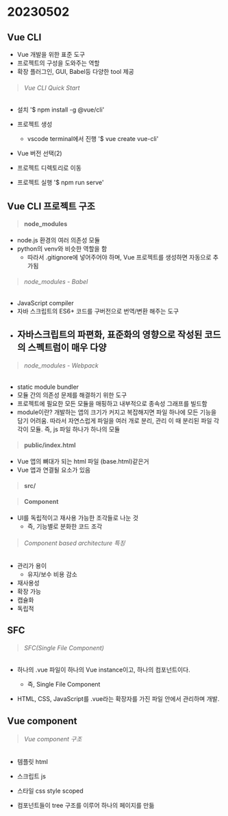 # 20230502

## Vue CLI

- Vue 개발을 위한 표준 도구
- 프로젝트의 구성을 도와주는 역할
- 확장 플러그인, GUI, Babel등 다양한 tool 제공

> ###### Vue CLI Quick Start
- 설치
'$ npm install -g @vue/cli'

- 프로젝트 생성
  - vscode terminal에서 진행
'$ vue create vue-cli'

- Vue 버전 선택(2) 

- 프로젝트 디렉토리로 이동

- 프로젝트 실행
'$ npm run serve'

## Vue CLI 프로젝트 구조

> #### node_modules

- node.js 환경의 여러 의존성 모듈
- python의 venv와 비슷한 역할을 함
  - 따라서 .gitignore에 넣어주어야 하며, Vue 프로젝트를 생성하면 자동으로 추가됨

> ###### node_modules - Babel

- JavaScript compiler
- 자바 스크립트의 ES6+ 코드를 구버전으로 번역/변환 해주는 도구
- 자바스크립트의 파편화, 표준화의 영향으로 작성된 코드의 스펙트럼이 매우 다양
  - 

> ###### node_modules - Webpack

- static module bundler
- 모듈 간의 의존성 문제를 해결하기 위한 도구
- 프로젝트에 필요한 모든 모듈을 매핑하고 내부적으로 종속성 그래프를 빌드함
- module이란? 개발하는 앱의 크기가 커지고 복잡해지면 파일 하나에 모든 기능을 담기 어려움. 따라서 자연스럽게 파일을 여러 개로 분리, 관리 이 때 분리된 파일 각각이 모듈.
즉, js 파일 하나가 하나의 모듈 

> #### public/index.html
- Vue 앱의 뼈대가 되는 html 파일 (base.html)같은거
- Vue 앱과 연결될 요소가 있음

> #### src/


> #### Component
- UI를 독립적이고 재사용 가능한 조각들로 나눈 것
  - 즉, 기능별로 분화한 코드 조각

> ###### Component based architecture 특징

- 관리가 용이
  - 유지/보수 비용 감소
- 재사용성
- 확장 가능
- 캡슐화
- 독립적

## SFC

> ###### SFC(Single File Component)

- 하나의 .vue 파일이 하나의 Vue instance이고, 하나의 컴포넌트이다.
  - 즉, Single File Component

- HTML, CSS, JavaScript를 .vue라는 확장자를 가진 파일 안에서 관리하며 개발.


## Vue component

> ###### Vue component 구조
- 템플릿
  html
- 스크립트
  js
- 스타일
  css
  style scoped

- 컴포넌트들이 tree 구조를 이루어 하나의 페이지를 만듦


